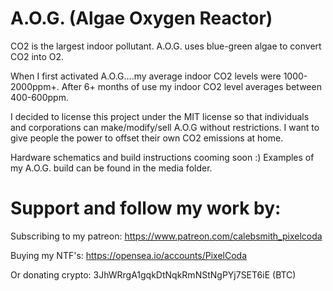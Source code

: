 # A.O.G. (Algae Oxygen Reactor)

CO2 is the largest indoor pollutant. A.O.G. uses blue-green algae to convert CO2 into O2.

When I first activated A.O.G....my average indoor CO2 levels were 1000-2000ppm+.  After 6+ months of use my indoor CO2 level averages between 400-600ppm. 

I decided to license this project under the MIT license so that individuals and corporations can make/modify/sell A.O.G without restrictions. I want to give people the power to offset their own CO2 emissions at home.

Hardware schematics and build instructions cooming soon :) Examples of my A.O.G. build can be found in the media folder. 

# Support and follow my work by: 

Subscribing to my patreon:
https://www.patreon.com/calebsmith_pixelcoda

Buying my NTF's:
https://opensea.io/accounts/PixelCoda

Or donating crypto:
3JhWRrgA1gqkDtNqkRmNStNgPYj7SET6iE (BTC)
